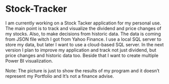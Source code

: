 # Stock-Tracker

I am currently working on a Stock Tacker application for my personal use. The main point is to track and visualize the dividend and price changes of my stocks. Also, to make decisions from historic data.
The data is coming from JSON file witch I got from Yahoo Finance. I use a local SQL server to store my data, but later I want to use a cloud-based SQL server. 
In the next version I plan to improve my application and track not just dividend, but price changes and historic data too. Beside that I want to create multiple Power BI visualization.

Note:
The picture is just to show the results of my program and it doesn’t represent my Portfolio and It’s not a finance advise.

